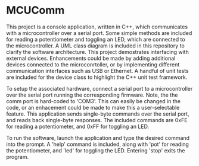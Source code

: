 # MCUComm

This project is a console application, written in C++, which communicates with a microcontroller over a serial port. Some simple methods are included for reading a potentiometer and toggling an LED, which are connected to the microcontroller. A UML class diagram is included in this repository to clarify the software architecture. This project demostrates interfacing with external devices. Enhancements could be made by adding additional devices connected to the microconrtoller, or by implementing different communication interfaces such as USB or Ethernet. A handful of unit tests are included for the device class to highlight the C++ unit test framework.

To setup the associated hardware, connect a serial port to a microcontroller over the serial port running the corresponding firmware. Note, the the comm port is hard-coded to 'COM3'. This can easily be changed in the code, or an enhacement could be made to make this a user-selectable feature. This application sends single-byte commands over the serial port, and reads back single-byte responses. The included commands are 0xFE for reading a potentiometer, and 0xFF for toggling an LED.

To run the software, launch the application and type the desired command into the prompt. A 'help' command is included, along with 'pot' for reading the potentiometer, and 'led' for toggling the LED. Entering 'stop' exits the program.
